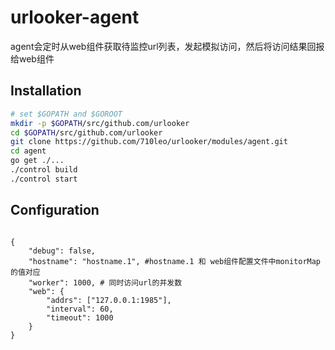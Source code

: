 urlooker-agent
============

agent会定时从web组件获取待监控url列表，发起模拟访问，然后将访问结果回报给web组件

## Installation

```bash
# set $GOPATH and $GOROOT
mkdir -p $GOPATH/src/github.com/urlooker
cd $GOPATH/src/github.com/urlooker
git clone https://github.com/710leo/urlooker/modules/agent.git
cd agent
go get ./...
./control build
./control start
```

## Configuration

```

{
    "debug": false,
    "hostname": "hostname.1", #hostname.1 和 web组件配置文件中monitorMap的值对应
    "worker": 1000, # 同时访问url的并发数
    "web": {
        "addrs": ["127.0.0.1:1985"],
        "interval": 60,
        "timeout": 1000
    }
}

```

